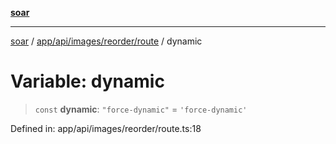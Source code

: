 [**soar**](../../../../../../README.md)

***

[soar](../../../../../../modules.md) / [app/api/images/reorder/route](../README.md) / dynamic

# Variable: dynamic

> `const` **dynamic**: `"force-dynamic"` = `'force-dynamic'`

Defined in: app/api/images/reorder/route.ts:18
